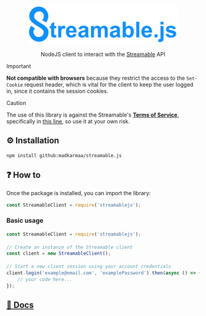 <p align="center">
  <img src="https://raw.githubusercontent.com/madkarmaa/streamable.js/main/images/logo.png" alt="logo" style="width: auto; height: 100px"><br><br><span>NodeJS client to interact with the <a href="https://streamable.com">Streamable</a> API</span>
</p>

> [!IMPORTANT]
>
> **Not compatible with browsers** because they restrict the access to the `Set-Cookie` request header, which is vital for the client to keep the user logged in, since it contains the session cookies.

> [!CAUTION]
>
> The use of this library is against the Streamable's **[Terms of Service](https://terms.streamable.com)**, specifically in [this line](https://terms.streamable.com/#:~:text=Use%20automated,Content), so use it at your own risk.

## ⚙️ Installation

```
npm install github:madkarmaa/streamable.js
```

## ❓ How to

Once the package is installed, you can import the library:

```js
const StreamableClient = require('streamablejs');
```

### Basic usage

```js
const StreamableClient = require('streamablejs');

// Create an instance of the Streamable client
const client = new StreamableClient();

// Start a new client session using your account credentials
client.login('example@email.com', 'examplePassword').then(async () => {
    // your code here...
});
```

## [📖 Docs](https://github.com/madkarmaa/streamable.js/blob/main/docs/DOCS.md)
